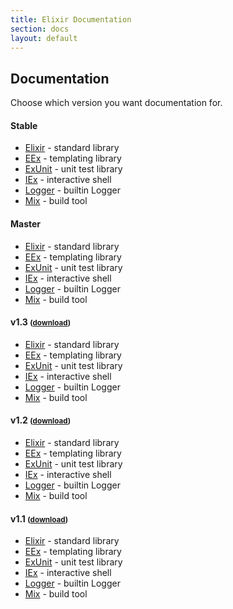 ```yaml
---
title: Elixir Documentation
section: docs
layout: default
---
```


## Documentation

Choose which version you want documentation for.

#### Stable

* [Elixir](/docs/stable/elixir/) - standard library
* [EEx](/docs/stable/eex/) - templating library
* [ExUnit](/docs/stable/ex_unit/) - unit test library
* [IEx](/docs/stable/iex/) - interactive shell
* [Logger](/docs/stable/logger/) - builtin Logger
* [Mix](/docs/stable/mix/) - build tool

#### Master

* [Elixir](/docs/master/elixir/) - standard library
* [EEx](/docs/master/eex/) - templating library
* [ExUnit](/docs/master/ex_unit/) - unit test library
* [IEx](/docs/master/iex/) - interactive shell
* [Logger](/docs/master/logger/) - builtin Logger
* [Mix](/docs/master/mix/) - build tool

<h4 id="v1.3">v1.3 <small>(<a href="https://github.com/elixir-lang/elixir/releases/download/v1.3.0/Docs.zip">download</a>)</small></h4>

* [Elixir](/docs/v1.3/elixir/) - standard library
* [EEx](/docs/v1.3/eex/) - templating library
* [ExUnit](/docs/v1.3/ex_unit/) - unit test library
* [IEx](/docs/v1.3/iex/) - interactive shell
* [Logger](/docs/v1.3/logger/) - builtin Logger
* [Mix](/docs/v1.3/mix/) - build tool

<h4 id="v1.2">v1.2 <small>(<a href="https://github.com/elixir-lang/elixir/releases/download/v1.2.6/Docs.zip">download</a>)</small></h4>

* [Elixir](/docs/v1.2/elixir/) - standard library
* [EEx](/docs/v1.2/eex/) - templating library
* [ExUnit](/docs/v1.2/ex_unit/) - unit test library
* [IEx](/docs/v1.2/iex/) - interactive shell
* [Logger](/docs/v1.2/logger/) - builtin Logger
* [Mix](/docs/v1.2/mix/) - build tool

<h4 id="v1.1">v1.1 <small>(<a href="https://github.com/elixir-lang/elixir/releases/download/v1.1.1/Docs.zip">download</a>)</small></h4>

* [Elixir](/docs/v1.1/elixir/) - standard library
* [EEx](/docs/v1.1/eex/) - templating library
* [ExUnit](/docs/v1.1/ex_unit/) - unit test library
* [IEx](/docs/v1.1/iex/) - interactive shell
* [Logger](/docs/v1.1/logger/) - builtin Logger
* [Mix](/docs/v1.1/mix/) - build tool
